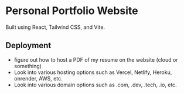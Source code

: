 # Personal Portfolio Website

Built using React, Tailwind CSS, and Vite.

## Deployment
- figure out how to host a PDF of my resume on the website (cloud or something)
- Look into various hosting options such as Vercel, Netlify, Heroku, onrender, AWS, etc.
- Look into various domain options such as .com, .dev, .tech, .io, etc.
